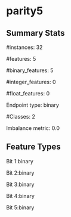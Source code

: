 # parity5

## Summary Stats

#instances: 32

#features: 5

  #binary_features: 5

  #integer_features: 0

  #float_features: 0

Endpoint type: binary

#Classes: 2

Imbalance metric: 0.0

## Feature Types

 Bit 1:binary

Bit 2:binary

Bit 3:binary

Bit 4:binary

Bit 5:binary

